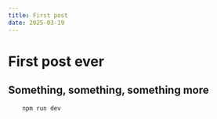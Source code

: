 ```yaml
---
title: First post
date: 2025-03-19
---
```

# First post ever

## Something, something, something more

```bash
    npm run dev
```